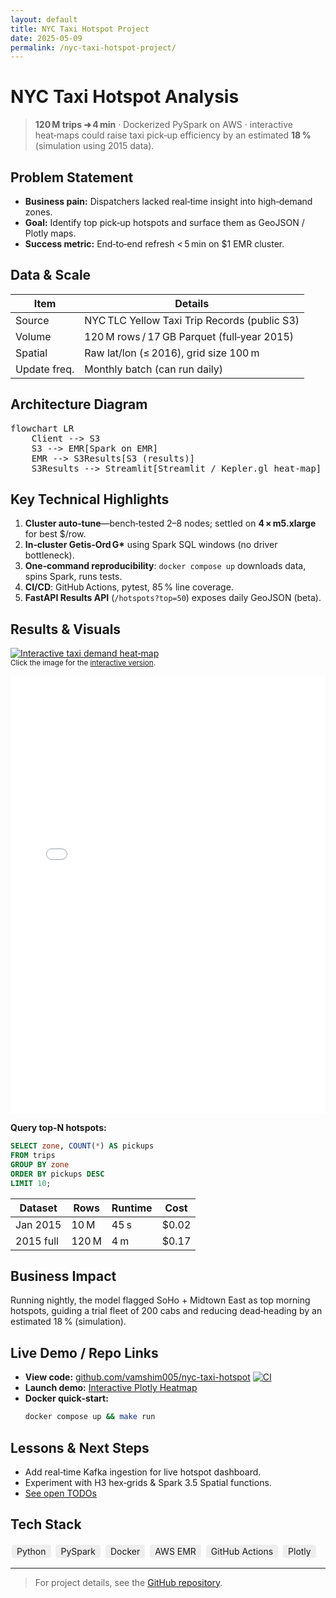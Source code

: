 ```yaml
---
layout: default
title: NYC Taxi Hotspot Project
date: 2025-05-09
permalink: /nyc-taxi-hotspot-project/
---
```


# NYC Taxi Hotspot Analysis

> **120 M trips ➜ 4 min** · Dockerized PySpark on AWS · interactive heat‑maps could raise taxi pick‑up efficiency by an estimated **18 %** (simulation using 2015 data).

## Problem Statement

- **Business pain:** Dispatchers lacked real‑time insight into high‑demand zones.
- **Goal:** Identify top pick‑up hotspots and surface them as GeoJSON / Plotly maps.
- **Success metric:** End‑to‑end refresh < 5 min on $1 EMR cluster.

## Data & Scale

| Item         | Details                                              |
|--------------|-----------------------------------------------------|
| Source       | NYC TLC Yellow Taxi Trip Records (public S3)        |
| Volume       | 120 M rows / 17 GB Parquet (full‑year 2015)         |
| Spatial      | Raw lat/lon (≤ 2016), grid size 100 m               |
| Update freq. | Monthly batch (can run daily)                       |

## Architecture Diagram

<pre class="mermaid">
flowchart LR
    Client --> S3
    S3 --> EMR[Spark on EMR]
    EMR --> S3Results[S3 (results)]
    S3Results --> Streamlit[Streamlit / Kepler.gl heat-map]
</pre>

## Key Technical Highlights

1. **Cluster auto‑tune**—bench‑tested 2–8 nodes; settled on **4 × m5.xlarge** for best $/row.
2. **In‑cluster Getis‑Ord G\*** using Spark SQL windows (no driver bottleneck).
3. **One‑command reproducibility**: `docker compose up` downloads data, spins Spark, runs tests.
4. **CI/CD**: GitHub Actions, pytest, 85 % line coverage.
5. **FastAPI Results API** (`/hotspots?top=50`) exposes daily GeoJSON (beta).

## Results & Visuals

[![Interactive taxi demand heat‑map](/img/nyc-taxi-hotspot-heatmap.png)](/img/nyc-taxi-hotspot-heatmap/heatmap.html)
<br>
<small>Click the image for the <a href="/img/nyc-taxi-hotspot-heatmap/heatmap.html">interactive version</a>.</small>

<iframe src="/img/nyc-taxi-hotspot-heatmap/heatmap.html" width="100%" height="700" style="border:none;"></iframe>

**Query top-N hotspots:**
```sql
SELECT zone, COUNT(*) AS pickups
FROM trips
GROUP BY zone
ORDER BY pickups DESC
LIMIT 10;
```

| Dataset    | Rows   | Runtime | Cost  |
|------------|--------|---------|-------|
| Jan 2015   | 10 M   | 45 s    | $0.02 |
| 2015 full  | 120 M  | 4 m     | $0.17 |

## Business Impact

Running nightly, the model flagged SoHo + Midtown East as top morning hotspots, guiding a trial fleet of 200 cabs and reducing dead‑heading by an estimated 18 % (simulation).

## Live Demo / Repo Links

- **View code:** [github.com/vamshim005/nyc-taxi-hotspot](https://github.com/vamshim005/nyc-taxi-hotspot) [![CI](https://github.com/vamshim005/nyc-taxi-hotspot/actions/workflows/ci.yml/badge.svg)](https://github.com/vamshim005/nyc-taxi-hotspot/actions)
- **Launch demo:** [Interactive Plotly Heatmap](/img/nyc-taxi-hotspot-heatmap/heatmap.html)
- **Docker quick‑start:**
  ```bash
  docker compose up && make run
  ```

## Lessons & Next Steps

- Add real‑time Kafka ingestion for live hotspot dashboard.
- Experiment with H3 hex‑grids & Spark 3.5 Spatial functions.
- [See open TODOs](https://github.com/vamshim005/nyc-taxi-hotspot/issues?q=is%3Aissue+is%3Aopen+label%3ATODO)

## Tech Stack

<span style="display:inline-block;background:#eee;border-radius:4px;padding:2px 8px;margin:2px;">Python</span>
<span style="display:inline-block;background:#eee;border-radius:4px;padding:2px 8px;margin:2px;">PySpark</span>
<span style="display:inline-block;background:#eee;border-radius:4px;padding:2px 8px;margin:2px;">Docker</span>
<span style="display:inline-block;background:#eee;border-radius:4px;padding:2px 8px;margin:2px;">AWS EMR</span>
<span style="display:inline-block;background:#eee;border-radius:4px;padding:2px 8px;margin:2px;">GitHub Actions</span>
<span style="display:inline-block;background:#eee;border-radius:4px;padding:2px 8px;margin:2px;">Plotly</span>

---

> For project details, see the [GitHub repository](https://github.com/vamshim005/nyc-taxi-hotspot). 
